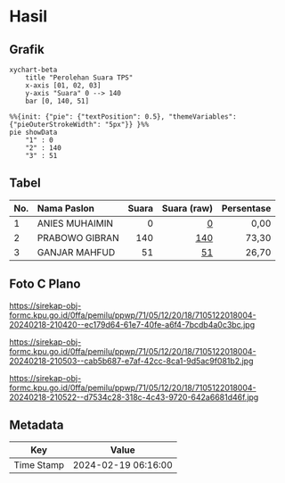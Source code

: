 # Hasil

## Grafik

```mermaid
xychart-beta
    title "Perolehan Suara TPS"
    x-axis [01, 02, 03]
    y-axis "Suara" 0 --> 140
    bar [0, 140, 51]
```

```mermaid
%%{init: {"pie": {"textPosition": 0.5}, "themeVariables": {"pieOuterStrokeWidth": "5px"}} }%%
pie showData
    "1" : 0
    "2" : 140
    "3" : 51
```

## Tabel

| No. | Nama Paslon    | Suara | Suara (raw) | Persentase |
|:--- |:-------------- | -----:| -----------:| ----------:|
| 1   | ANIES MUHAIMIN | 0     | [0][p-1]    | 0,00       |
| 2   | PRABOWO GIBRAN | 140   | [140][p-2]  | 73,30      |
| 3   | GANJAR MAHFUD  | 51    | [51][p-3]   | 26,70      |


[p-1]: https://github.com/gigit-pemilu/pemilu-2024-71-sulawesi-utara/blob/main/pilpres/hitung-suara/sub/71-sulawesi-utara/sub/05-minahasa-selatan/sub/12-tumpaan/sub/2018-tumpan-dua/sub/004-tps/sub/paslon-1.txt
[p-2]: https://github.com/gigit-pemilu/pemilu-2024-71-sulawesi-utara/blob/main/pilpres/hitung-suara/sub/71-sulawesi-utara/sub/05-minahasa-selatan/sub/12-tumpaan/sub/2018-tumpan-dua/sub/004-tps/sub/paslon-2.txt
[p-3]: https://github.com/gigit-pemilu/pemilu-2024-71-sulawesi-utara/blob/main/pilpres/hitung-suara/sub/71-sulawesi-utara/sub/05-minahasa-selatan/sub/12-tumpaan/sub/2018-tumpan-dua/sub/004-tps/sub/paslon-3.txt

## Foto C Plano

https://sirekap-obj-formc.kpu.go.id/0ffa/pemilu/ppwp/71/05/12/20/18/7105122018004-20240218-210420--ec179d64-61e7-40fe-a6f4-7bcdb4a0c3bc.jpg

https://sirekap-obj-formc.kpu.go.id/0ffa/pemilu/ppwp/71/05/12/20/18/7105122018004-20240218-210503--cab5b687-e7af-42cc-8ca1-9d5ac9f081b2.jpg

https://sirekap-obj-formc.kpu.go.id/0ffa/pemilu/ppwp/71/05/12/20/18/7105122018004-20240218-210522--d7534c28-318c-4c43-9720-642a6681d46f.jpg


## Metadata

| Key        | Value               |
| ---------- | ------------------- |
| Time Stamp | 2024-02-19 06:16:00 |



